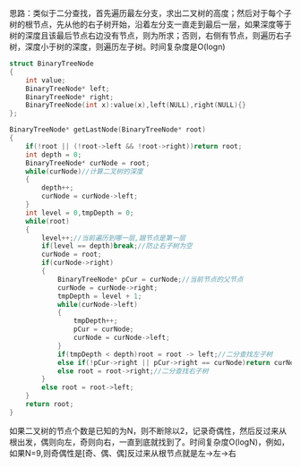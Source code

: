 思路：类似于二分查找，首先遍历最左分支，求出二叉树的高度；然后对于每个子树的根节点，先从他的右子树开始，沿着左分支一直走到最后一层，如果深度等于树的深度且该最后节点右边没有节点，则为所求；否则，右侧有节点，则遍历右子树，深度小于树的深度，则遍历左子树。时间复杂度是O(logn)

```c
struct BinaryTreeNode
{
	int value;
	BinaryTreeNode* left;
	BinaryTreeNode* right;
	BinaryTreeNode(int x):value(x),left(NULL),right(NULL){}
};

BinaryTreeNode* getLastNode(BinaryTreeNode* root)
{
	if(!root || (!root->left && !root->right))return root;
	int depth = 0;
	BinaryTreeNode* curNode = root;
	while(curNode)//计算二叉树的深度
	{
		depth++;
		curNode = curNode->left;
	}
	int level = 0,tmpDepth = 0;
	while(root)
	{
		level++;//当前遍历到哪一层,跟节点是第一层
		if(level == depth)break;//防止右子树为空
		curNode = root;
		if(curNode->right)
		{
			BinaryTreeNode* pCur = curNode;//当前节点的父节点
			curNode = curNode->right;
			tmpDepth = level + 1;
			while(curNode->left)
			{
				tmpDepth++;
				pCur = curNode;
				curNode = curNode->left;
			}
			if(tmpDepth < depth)root = root -> left;//二分查找左子树
			else if(!pCur->right || pCur->right == curNode)return curNode;
			else root = root->right;//二分查找右子树
		}
		else root = root->left;
	}
	return root;
}
```

如果二叉树的节点个数是已知的为N，则不断除以2，记录奇偶性，然后反过来从根出发，偶则向左，奇则向右，一直到底就找到了。时间复杂度O(logN)，例如，如果N=9,则奇偶性是[奇、偶、偶]反过来从根节点就是左->左->右

